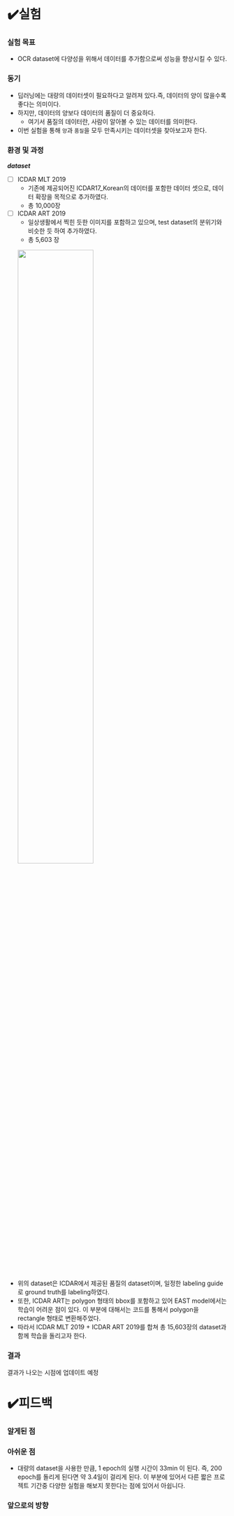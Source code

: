 # ✔️실험
### 실험 목표

- OCR dataset에 다양성을 위해서 데이터를 추가함으로써 성능을 향상시킬 수 있다.

### 동기

- 딥러닝에는 대량의 데이터셋이 필요하다고 알려져 있다.즉, 데이터의 양이 많을수록 좋다는 의미이다.
- 하지만, 데이터의 양보다 데이터의 품질이 더 중요하다.
  - 여기서 품질의 데이터란, 사람이 알아볼 수 있는 데이터를 의미한다.
- 이번 실험을 통해 `양`과 `품질`을 모두 만족시키는 데이터셋을 찾아보고자 한다.

### 환경 및 과정

***dataset***
- [ ] ICDAR MLT 2019
  - 기존에 제공되어진  ICDAR17_Korean의 데이터를 포함한 데이터 셋으로, 데이터 확장을 목적으로 추가하였다.
  - 총 10,000장
- [ ] ICDAR ART 2019
  - 일상생활에서 찍힌 듯한 이미지를 포함하고 있으며, test dataset의 분위기와 비슷한 듯 하여 추가하였다.
  - 총 5,603 장
  <p align-"center"><img src="https://user-images.githubusercontent.com/57162812/163840886-89519a05-82d0-4a15-a073-0462543a34b9.png" width="60%"></p>
  
- 위의 dataset은 ICDAR에서 제공된 품질의 dataset이며, 일정한 labeling guide로 ground truth를 labeling하였다. 
- 또한, ICDAR ART는 polygon 형태의 bbox를 포함하고 있어 EAST model에서는 학습이 어려운 점이 있다. 이 부분에 대해서는 코드를 통해서 polygon을 rectangle 형태로 변환해주었다.
- 따라서 ICDAR MLT 2019 + ICDAR ART 2019를 합쳐 총 15,603장의 dataset과 함께 학습을 돌리고자 한다.

### 결과
결과가 나오는 시점에 업데이트 예정

# ✔️피드백
### 알게된 점

### 아쉬운 점
- 대량의 dataset을 사용한 만큼, 1 epoch의 실행 시간이 33min 이 된다. 즉, 200 epoch를 돌리게 된다면 약 3.4일이 걸리게 된다. 이 부분에 있어서 다른 짧은 프로젝트 기간중 다양한 실험을 해보지 못한다는 점에 있어서 아쉽니다.
  
### 앞으로의 방향
